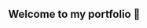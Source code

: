 ## Welcome to my portfolio 👋

<!--


Unix skills:

🔭Users and Groups
🔭 Storage management
🔭 Package Management (local and remote repos)
🔭 Security and server hardening
🔭 Networking
🔭 File server (vsftp)
🔭 Mail relay Configuration
🔭 Web server (httpd,tomcat,nginx)
🔭 Files and Directory permissions
🔭 Time synchronization
🔭 NFS Server
🔭 DNS Server
🔭 Scripting & Automation
🔭 Monitoring
   - Grafana
   - Prometheus
   - Solarwinds
   - Nagios
🔭 Active Directory Authentication in Unix

-->
